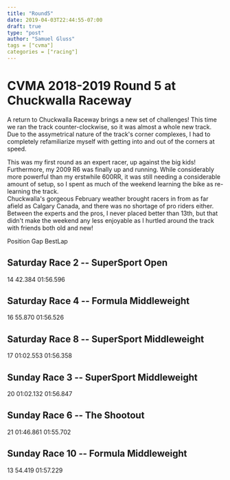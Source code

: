```yaml
---
title: "Round5"
date: 2019-04-03T22:44:55-07:00
draft: true
type: "post"
author: "Samuel Gluss"
tags = ["cvma"]
categories = ["racing"]
---
```


# **CVMA 2018-2019 Round 5 at Chuckwalla Raceway**
A return to Chuckwalla Raceway brings a new set of challenges! This time we ran the track counter-clockwise, so it was almost a whole new track. Due to the assymetrical nature of the track's corner complexes, I had to completely refamiliarize myself with getting into and out of the corners at speed.  
<!--more-->  
This was my first round as an expert racer, up against the big kids! Furthermore, my 2009 R6 was finally up and running. While considerably more powerful than my erstwhile 600RR, it was still needing a considerable amount of setup, so I spent as much of the weekend learning the bike as re-learning the track.  
Chuckwalla's gorgeous February weather brought racers in from as far afield as Calgary Canada, and there was no shortage of pro riders either. Between the experts and the pros, I never placed better than 13th, but that didn't make the weekend any less enjoyable as I hurtled around the track with friends both old and new!


Position Gap BestLap

## **Saturday Race 2 -- SuperSport Open**
14	42.384	01:56.596

## **Saturday Race 4 -- Formula Middleweight**
16	55.870	01:56.526

## **Saturday Race 8 -- SuperSport Middleweight**
17	01:02.553	01:56.358




## **Sunday Race 3 -- SuperSport Middleweight**
20	01:02.132	01:56.847

## **Sunday Race 6 -- The Shootout**
21	01:46.861	01:55.702

## **Sunday Race 10 -- Formula Middleweight**
13	54.419	01:57.229	

